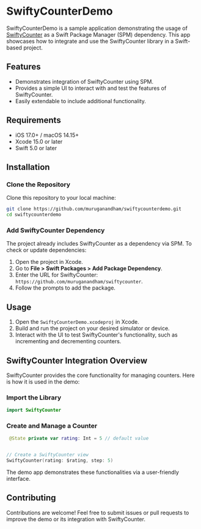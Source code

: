 # SwiftyCounterDemo

SwiftyCounterDemo is a sample application demonstrating the usage of [SwiftyCounter](https://github.com/muruganandham/swiftycounter) as a Swift Package Manager (SPM) dependency. This app showcases how to integrate and use the SwiftyCounter library in a Swift-based project.

## Features

- Demonstrates integration of SwiftyCounter using SPM.
- Provides a simple UI to interact with and test the features of SwiftyCounter.
- Easily extendable to include additional functionality.

## Requirements

- iOS 17.0+ / macOS 14.15+
- Xcode 15.0 or later
- Swift 5.0 or later

## Installation

### Clone the Repository
Clone this repository to your local machine:
```bash
git clone https://github.com/muruganandham/swiftycounterdemo.git
cd swiftycounterdemo
```

### Add SwiftyCounter Dependency
The project already includes SwiftyCounter as a dependency via SPM. To check or update dependencies:
1. Open the project in Xcode.
2. Go to **File > Swift Packages > Add Package Dependency**.
3. Enter the URL for SwiftyCounter: `https://github.com/muruganandham/swiftycounter`.
4. Follow the prompts to add the package.

## Usage

1. Open the `SwiftyCounterDemo.xcodeproj` in Xcode.
2. Build and run the project on your desired simulator or device.
3. Interact with the UI to test SwiftyCounter's functionality, such as incrementing and decrementing counters.

## SwiftyCounter Integration Overview

SwiftyCounter provides the core functionality for managing counters. Here is how it is used in the demo:

### Import the Library
```swift
import SwiftyCounter
```

### Create and Manage a Counter
```swift
 @State private var rating: Int = 5 // default value


// Create a SwiftyCounter view
SwiftyCounter(rating: $rating, step: 5)


```

The demo app demonstrates these functionalities via a user-friendly interface.

## Contributing

Contributions are welcome! Feel free to submit issues or pull requests to improve the demo or its integration with SwiftyCounter.
